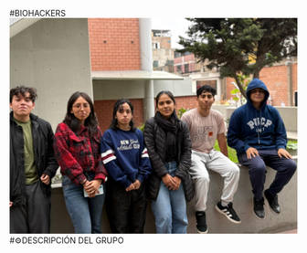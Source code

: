 #BIOHACKERS
![fotogrupal](imagenes/475dc60c-4b9c-4588-8590-42f3f7b7c5ab.jfif)
#⚙DESCRIPCIÓN DEL GRUPO
